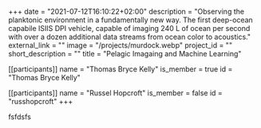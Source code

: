 +++
date = "2021-07-12T16:10:22+02:00"
description = "Observing the planktonic environment in a fundamentally new way. The first deep-ocean capabile ISIIS DPI vehicle, capable of imaging 240 L of ocean per second with over a dozen additional data streams from ocean color to acoustics."
external_link = ""
image = "/projects/murdock.webp"
project_id = ""
short_description = ""
title = "Pelagic Imagaing and Machine Learning"

[[participants]]
    name = "Thomas Bryce Kelly"
    is_member = true
    id = "Thomas Bryce Kelly"
    
[[participants]]
    name = "Russel Hopcroft"
    is_member = false
    id = "russhopcroft"
+++


fsfdsfs
